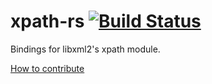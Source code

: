 # xpath-rs [![Build Status](https://travis-ci.org/PistonDevelopers/xpath-rs.svg?branch=master)](https://travis-ci.org/PistonDevelopers/xpath-rs)

Bindings for libxml2's xpath module.

[How to contribute](https://github.com/PistonDevelopers/piston/blob/master/CONTRIBUTING.md)

